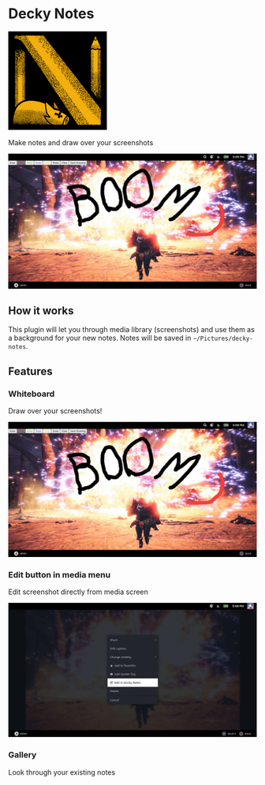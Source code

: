 # Decky Notes

![Logo](./assets/logo.png)

Make notes and draw over your screenshots

![Whiteboard](./assets/drawing.png)

## How it works

This plugin will let you through media library (screenshots) and use them as a background for your new notes.
Notes will be saved in `~/Pictures/decky-notes`.

## Features

### Whiteboard

Draw over your screenshots!

![Whiteboard](./assets/drawing.png)

### Edit button in media menu

Edit screenshot directly from media screen

![Whiteboard](./assets/dialog-menu-button.png)

### Gallery

Look through your existing notes
